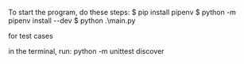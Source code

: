 To start the program, do these steps:
$ pip install pipenv
$ python -m pipenv install --dev
$ python .\main.py




for test cases

in the terminal, run: python -m unittest discover